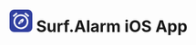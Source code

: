 # ![](./Surf.Alarm/UI/Assets.xcassets/AppIcon.appiconset/SurfAlarmIconRounded.png) Surf.Alarm iOS App
